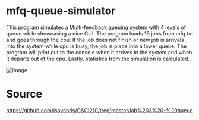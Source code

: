 # mfq-queue-simulator

This program simulates a Multi-feedback queuing system with 4 levels of queue while showcasing a nice GUI. The program loads 16 jobs from mfq.txt and goes through the cpu. If the job does not finish or new job is arrivals into the system while cpu is busy, the job is place into a lower queue. The program will print out to the console when it arrives in the system and when it departs out of the cpu. Lastly, statistics from the simulation is calculated.

![Image](https://i.imgur.com/HVIFLvV.png)

# Source
https://github.com/isaychris/CSCI210/tree/master/lab%203%20-%20queue
